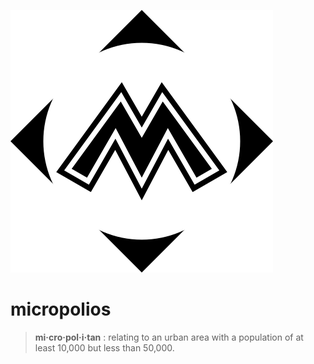 ![logo](.ghub/m420b.png)
# micropolios
> **mi·cro·pol·i·tan** : relating to an urban area with a population of at least 10,000 but less than 50,000.
